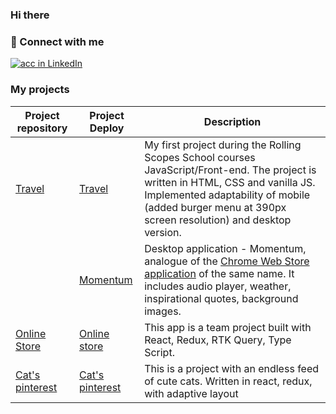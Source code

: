 ### Hi there 

### 🤝 Connect with me
[<img alt="acc in LinkedIn" src="https://img.shields.io/badge/linkedin-0077B5.svg?&style=for-the-badge&logo=linkedin&logoColor=white" />](https://www.linkedin.com/in/nataly-zernova/)


### My projects
| Project repository   |Project Deploy  | Description |
| ----------- | ----------- | ----------- |
| [Travel](https://github.com/zena7/travel)| [Travel](https://rolling-scopes-school.github.io/zena7-JSFEPRESCHOOL2022Q2/travel/)       |My first project during the Rolling Scopes School courses JavaScript/Front-end. The project is written in HTML, CSS and vanilla JS.  Implemented adaptability of mobile (added burger menu at 390px screen resolution) and desktop version.
| | [Momentum](https://teal-lamington-6f0e45.netlify.app) |Desktop application - Momentum, analogue of the [Chrome Web Store application](https://chrome.google.com/webstore/detail/momentum/laookkfknpbbblfpciffpaejjkokdgca) of the same name. It includes audio player, weather, inspirational quotes, background images.
|[Online Store](https://github.com/zena7/online-store)|[Online store](https://zena-mishamgla-onlinestore.netlify.app/)| This app is a team project built with React, Redux, RTK Query, Type Script.
|[Cat's pinterest](https://github.com/zena7/frontend-challenge)| [Cat's pinterest](https://master--zena-cats.netlify.app/)| This is a project with an endless feed of cute cats. Written in react, redux, with adaptive layout


